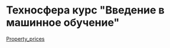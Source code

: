 # Техносфера курс "Введение в машинное обучение"
[Property_prices](https://github.com/TanasevichPS/TS_ML_2020/tree/main/Property_prices)

